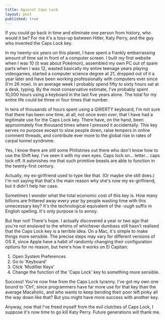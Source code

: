 ```yaml
---
title: Against Caps Lock
layout: post
published: true
---
```


If you could go back in time and eliminate one person from history, who would it be? For me it's a toss-up between Hitler, Katy Perry, and the guy who invented the Caps Lock key.

In my twenty-six years on this planet, I have spent a frankly embarrassing amount of time sat in front of a computer screen. I built my first website when I was 10 (it was about Pokémon), assembled my own PC out of spare parts when I was 12, wasted basically my entire teenage years playing videogames, started a computer science degree at 21, dropped out of it a year later and have been working professionally with computers ever since (I'm 26 now). In an average week I probably spend fifty to sixty hours sat at a desk, typing. By the most conservative estimate, I've probably spent 10,000 hours using a keyboard in the last five years alone. The total for my entire life could be three or four times that number.

In tens of thousands of hours spent using a QWERTY keyboard, I'm not sure that there has been one time, at all, not once even *ever*, that I have had a legitimate use for the Caps Lock key. There have, on the hand, been approximately five thousand times where I pressed it accidentally. This key serves no purpose except to slow people down, raise tempers in online comment threads, and contribute ever more to the global rise in rates of carpal tunnel syndrome.

Yes, I know there are still some Philistines out there who don't know how to use the Shift key. I've seen it with my own eyes. Caps lock on... letter... caps lock off. It astonishes me that such primitive beasts are able to function in the twenty-first century.

Actually, my ex-girlfriend used to type like that. (Or maybe she still does.) I'm not saying that that's the main reason why she's now my ex-girlfriend, but it didn't help her case.

Sometimes I wonder what the total economic cost of this key is. How many billions are frittered away every year by people wasting time with this unnecessary key? It's the technological equivalent of the *-ough* suffix in English spelling. It's only purpose is to annoy.

But fear not! There's hope. I actually discovered a year or two ago that you're not enslaved to the whims of whichever dumbass still hasn't realised that the Caps Lock key is a terrible idea. On a Mac, it's simple to make things more sensible. The precise steps may vary for different versions of OS X, since Apple have a habit of randomly changing their configuration options for no reason, but here's how it works on El Capitan:

1. Open System Preferences
2. Go to 'Keyboard'
3. Click 'Modifier Keys'
4. Change the function of the 'Caps Lock' key to something more sensible.

Success! You're now free from the Caps Lock tyranny. I've got my own one bound to 'Ctrl', since programmers have far more use for that key than the average Macaholic, and who wants to keep bending their poor left pinky all the way down like that? But you might have more success with another key.

Anyway, now that I've freed myself from the evil clutches of Caps Lock, I suppose it's now time to go kill Katy Perry. Future generations will thank me.
